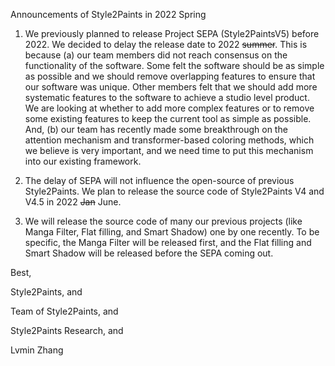 Announcements of Style2Paints in 2022 Spring

1. We previously planned to release Project SEPA (Style2PaintsV5) before 2022. We decided to delay the release date to 2022 ~~summer~~. This is because (a) our team members did not reach consensus on the functionality of the software. Some felt the software should be as simple as possible and we should remove overlapping features to ensure that our software was unique. Other members felt that we should add more systematic features to the software to achieve a studio level product. We are looking at whether to add more complex features or to remove some existing features to keep the current tool as simple as possible. And, (b) our team has recently made some breakthrough on the attention mechanism and transformer-based coloring methods, which we believe is very important, and we need time to put this mechanism into our existing framework.

2. The delay of SEPA will not influence the open-source of previous Style2Paints. We plan to release the source code of Style2Paints V4 and V4.5 in 2022 ~~Jan~~ June.

3. We will release the source code of many our previous projects (like Manga Filter, Flat filling, and Smart Shadow) one by one recently. To be specific, the Manga Filter will be released first, and the Flat filling and Smart Shadow will be released before the SEPA coming out.

Best,

Style2Paints, and

Team of Style2Paints, and

Style2Paints Research, and

Lvmin Zhang

